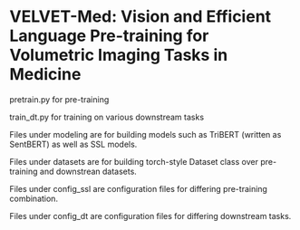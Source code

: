 # VELVET-Med: Vision and Efficient Language Pre-training for Volumetric Imaging Tasks in Medicine

pretrain.py for pre-training

train_dt.py for training on various downstream tasks

Files under modeling are for building models such as TriBERT (written as SentBERT) as well as SSL models.

Files under datasets are for building torch-style Dataset class over pre-training and downstrean datasets.

Files under config_ssl are configuration files for differing pre-training combination.

Files under config_dt are configuration files for differing downstream tasks.
